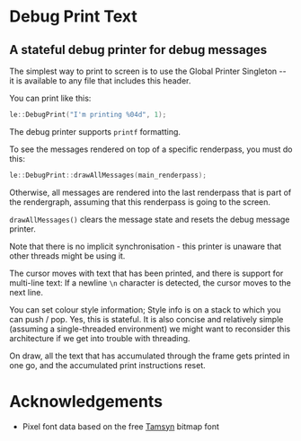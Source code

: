 # Debug Print Text

## A stateful debug printer for debug messages

The simplest way to print to screen is to use the Global Printer
Singleton -- it is available to any file that includes this header.

You can print like this:

```cpp
le::DebugPrint("I'm printing %04d", 1);
```

The debug printer supports `printf` formatting.

To see the messages rendered on top of a specific renderpass,
you must do this:

```cpp
le::DebugPrint::drawAllMessages(main_renderpass);
```

Otherwise, all messages are rendered into the last renderpass that is
part of the rendergraph, assuming that this renderpass is going to the
screen.

`drawAllMessages()` clears the message state and resets the debug 
message printer.

Note that there is no implicit synchronisation - this printer is
unaware that other threads might be using it.

The cursor moves with text that has been printed, and there is support
for multi-line text: If a newline `\n` character is detected, the
cursor moves to the next line.

You can set colour style information; Style info is on a stack to which
you can push / pop. Yes, this is stateful. It is also concise and
relatively simple (assuming a single-threaded environment) we might
want to reconsider this architecture if we get into trouble with
threading.

On draw, all the text that has accumulated through the frame gets
printed in one go, and the accumulated print instructions reset.

# Acknowledgements

* Pixel font data based on the free
[Tamsyn](http://www.fial.com/~scott/tamsyn-font/) bitmap font

